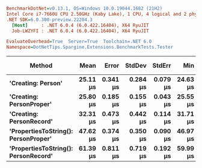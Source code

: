 ``` ini

BenchmarkDotNet=v0.13.1, OS=Windows 10.0.19044.1682 (21H2)
Intel Core i7-7660U CPU 2.50GHz (Kaby Lake), 1 CPU, 4 logical and 2 physical cores
.NET SDK=6.0.300-preview.22204.3
  [Host]     : .NET 6.0.4 (6.0.422.16404), X64 RyuJIT
  Job-LWZYFI : .NET 6.0.4 (6.0.422.16404), X64 RyuJIT

EvaluateOverhead=True  Server=True  Toolchain=.NET 6.0  
Namespace=DotNetTips.Spargine.Extensions.BenchmarkTests.Tester  

```
|                               Method |     Mean |    Error |   StdDev |   StdErr |      Min |       Q1 |   Median |       Q3 |      Max |     Op/s | CI99.9% Margin | Iterations | Kurtosis | MValue | Skewness | Rank | LogicalGroup | Baseline | Code Size |  Gen 0 | Allocated |
|------------------------------------- |---------:|---------:|---------:|---------:|---------:|---------:|---------:|---------:|---------:|---------:|---------------:|-----------:|---------:|-------:|---------:|-----:|------------- |--------- |----------:|-------:|----------:|
|                   **&#39;Creating: Person&#39;** | **25.11 μs** | **0.341 μs** | **0.284 μs** | **0.079 μs** | **24.63 μs** | **24.86 μs** | **25.06 μs** | **25.34 μs** | **25.57 μs** | **39,824.7** |      **0.3406 μs** |      **13.00** |    **1.664** |  **2.000** |   **0.0429** |    **1** |            ***** |       **No** |      **1 KB** | **0.2747** |      **3 KB** |
|             **&#39;Creating: PersonProper&#39;** | **25.80 μs** | **0.185 μs** | **0.155 μs** | **0.043 μs** | **25.55 μs** | **25.70 μs** | **25.80 μs** | **25.95 μs** | **26.03 μs** | **38,760.9** |      **0.1853 μs** |      **13.00** |    **1.621** |  **2.000** |  **-0.1490** |    **2** |            ***** |       **No** |      **1 KB** | **0.2747** |      **3 KB** |
|             **&#39;Creating: PersonRecord&#39;** | **32.31 μs** | **0.473 μs** | **0.442 μs** | **0.114 μs** | **31.71 μs** | **32.02 μs** | **32.20 μs** | **32.55 μs** | **33.25 μs** | **30,945.8** |      **0.4727 μs** |      **15.00** |    **2.284** |  **2.000** |   **0.5948** |    **3** |            ***** |       **No** |      **2 KB** | **0.3662** |      **4 KB** |
| **&#39;PropertiesToString(): PersonProper&#39;** | **47.62 μs** | **0.374 μs** | **0.350 μs** | **0.090 μs** | **46.97 μs** | **47.44 μs** | **47.70 μs** | **47.82 μs** | **48.35 μs** | **21,000.5** |      **0.3743 μs** |      **15.00** |    **2.558** |  **2.000** |  **-0.0504** |    **4** |            ***** |       **No** |      **1 KB** | **3.4180** |     **31 KB** |
| **&#39;PropertiesToString(): PersonRecord&#39;** | **61.39 μs** | **0.811 μs** | **0.719 μs** | **0.192 μs** | **59.99 μs** | **61.04 μs** | **61.59 μs** | **61.77 μs** | **62.53 μs** | **16,290.4** |      **0.8111 μs** |      **14.00** |    **2.146** |  **2.000** |  **-0.4157** |    **5** |            ***** |       **No** |      **3 KB** | **4.8828** |     **44 KB** |
